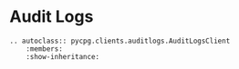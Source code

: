 # Audit Logs

```{eval-rst}
.. autoclass:: pycpg.clients.auditlogs.AuditLogsClient
    :members:
    :show-inheritance:
```
